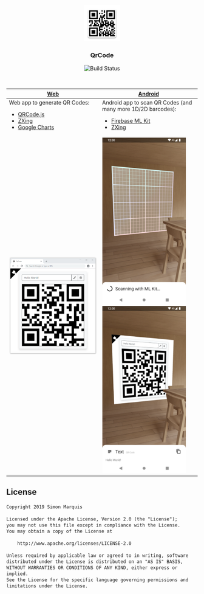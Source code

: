 <div align="center">
  <img src="art/ic_launcher_web.png" alt="" width="96px" height="96px">
</div>
<h3 align="center">QrCode</h3>
<p align="center">
  <img src="https://travis-ci.com/SimonMarquis/QrCode.svg?branch=master" alt="Build Status">
</p>

<br>

| <a href="https://simonmarquis.github.io/QrCode/">Web</a> | <a href="https://github.com/SimonMarquis/QrCode/releases/latest">Android</a> |
|---|---|
| Web app to generate QR Codes:<ul><li><a href="https://github.com/davidshimjs/qrcodejs">QRCode.js</a></li><li><a href="https://zxing.appspot.com/generator/">ZXing</a></li><li><a href="https://developers.google.com/chart/infographics/docs/qr_codes">Google Charts</a></li></ul> | Android app to scan QR Codes (and many more 1D/2D barcodes):<ul><li><a href="https://firebase.google.com/docs/ml-kit/read-barcodes">Firebase ML Kit</a></li><li><a href="https://github.com/zxing/zxing/">ZXing</a></li></ul> |
| <img src="art/web.png" width="400px" title="Web"> | <img src="art/android_scanning.png" width="220px" title="Scanning"> <img src="art/android_scanned.png" width="220px" title="Scanned"> |

## License

```
Copyright 2019 Simon Marquis

Licensed under the Apache License, Version 2.0 (the "License");
you may not use this file except in compliance with the License.
You may obtain a copy of the License at

    http://www.apache.org/licenses/LICENSE-2.0

Unless required by applicable law or agreed to in writing, software
distributed under the License is distributed on an "AS IS" BASIS,
WITHOUT WARRANTIES OR CONDITIONS OF ANY KIND, either express or implied.
See the License for the specific language governing permissions and
limitations under the License.
```
